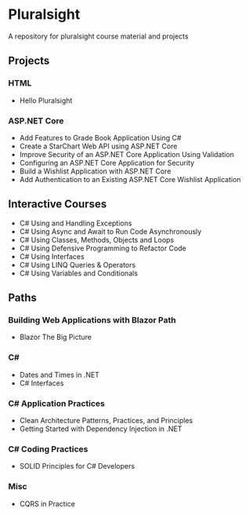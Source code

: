 # Pluralsight
 A repository for pluralsight course material and projects

## Projects

### HTML
- Hello Pluralsight

### ASP.NET Core
- Add Features to Grade Book Application Using C#
- Create a StarChart Web API using ASP.NET Core
- Improve Security of an ASP.NET Core Application Using Validation
- Configuring an ASP.NET Core Application for Security
- Build a Wishlist Application with ASP.NET Core
- Add Authentication to an Existing ASP.NET Core Wishlist Application

## Interactive Courses
- C# Using and Handling Exceptions
- C# Using Async and Await to Run Code Asynchronously
- C# Using Classes, Methods, Objects and Loops
- C# Using Defensive Programming to Refactor Code
- C# Using Interfaces
- C# Using LINQ Queries & Operators
- C# Using Variables and Conditionals

## Paths
### Building Web Applications with Blazor Path
- Blazor The Big Picture
### C#
- Dates and Times in .NET
- C# Interfaces
### C# Application Practices
- Clean Architecture Patterns, Practices, and Principles
- Getting Started with Dependency Injection in .NET
### C# Coding Practices
- SOLID Principles for C# Developers
### Misc
- CQRS in Practice
